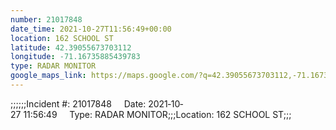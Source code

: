 ```yaml
---
number: 21017848
date_time: 2021-10-27T11:56:49+00:00
location: 162 SCHOOL ST
latitude: 42.39055673703112
longitude: -71.16735885439783
type: RADAR MONITOR
google_maps_link: https://maps.google.com/?q=42.39055673703112,-71.16735885439783
---
```


;;;;;;Incident #: 21017848     Date: 2021‐10‐27 11:56:49     Type: RADAR MONITOR;;;Location: 162 SCHOOL ST;;;
